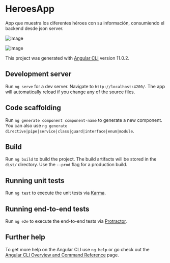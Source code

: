 # HeroesApp
App que muestra los diferentes héroes con su información, consumiendo el backend desde json server.

![image](https://user-images.githubusercontent.com/56207509/114330537-8bf38200-9b07-11eb-936e-0c235a8072cc.png)

![image](https://user-images.githubusercontent.com/56207509/114330583-a9285080-9b07-11eb-9fac-603a12743677.png)


This project was generated with [Angular CLI](https://github.com/angular/angular-cli) version 11.0.2.

## Development server

Run `ng serve` for a dev server. Navigate to `http://localhost:4200/`. The app will automatically reload if you change any of the source files.

## Code scaffolding

Run `ng generate component component-name` to generate a new component. You can also use `ng generate directive|pipe|service|class|guard|interface|enum|module`.

## Build

Run `ng build` to build the project. The build artifacts will be stored in the `dist/` directory. Use the `--prod` flag for a production build.

## Running unit tests

Run `ng test` to execute the unit tests via [Karma](https://karma-runner.github.io).

## Running end-to-end tests

Run `ng e2e` to execute the end-to-end tests via [Protractor](http://www.protractortest.org/).

## Further help

To get more help on the Angular CLI use `ng help` or go check out the [Angular CLI Overview and Command Reference](https://angular.io/cli) page.
